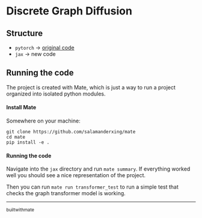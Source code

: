 # Discrete Graph Diffusion

## Structure

- `pytorch` $\rightarrow$ [original code](https://github.com/cvignac/DiGress)
- `jax` $\rightarrow$ new code

## Running the code

The project is created with Mate, which is just a way to run a project organized into isolated python modules.

#### Install Mate

Somewhere on your machine:
```
git clone https://github.com/salamanderxing/mate
cd mate
pip install -e .
```

#### Running the code
Navigate into the `jax` directory and run `mate summary`. If everything worked well you should see a nice representation of the project. 

Then you can run `mate run transformer_test` to run a simple test that checks the graph transformer model is working.

---

<small>builtwithmate</small>
